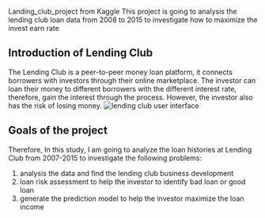 Landing_club_project from Kaggle
 This project is going to analysis the lending club loan data from 2008 to 2015 to investigate how to maximize the invest earn rate
 
## Introduction of Lending Club

  The Lending Club is a peer-to-peer money loan platform, it connects borrowers with investors through their online marketplace. The investor can loan their money to different borrowers with the different interest rate, therefore, gain the interest through the process. However, the investor also has the risk of losing money. 
![lending club user interface](https://github.com/ZhaojunCode/lending-club-loan-analysis/blob/master/lending%20club%20picture.png)  

## Goals of the project
  Therefore, In this study, I am going to analyze the loan histories at Lending Club from 2007-2015 to investigate the following problems:
  1. analysis the data and find the lending club business development
  1. loan risk assessment to help the investor to identify bad loan or good loan
  2. generate the prediction model to help the investor maximize the loan income

